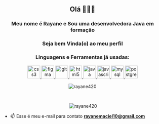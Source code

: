 
<!--
**Rayane420/Rayane420** is a ✨ _special_ ✨ repository because its `README.md` (this file) appears on your GitHub profile. -->


<h2 align="center">Olá 👩🏻‍💻 </h2>

<h3 align="center"> Meu nome é Rayane e Sou uma desenvolvedora Java em formação</h3>
<h3 align="center"> Seja bem Vinda(o) ao meu perfil </h3>

<h3 align="center">Linguagens e Ferramentas já usadas:</h3>
<p align="center"> <a href="https://www.w3schools.com/css/" target="_blank"> <img src="https://devicons.github.io/devicon/devicon.git/icons/css3/css3-original-wordmark.svg" alt="css3" width="40" height="40"/> </a> <a href="https://www.figma.com/" target="_blank"> 
<img src="https://www.vectorlogo.zone/logos/figma/figma-icon.svg" alt="figma" width="40" height="40"/> </a> 
<a href="https://git-scm.com/" target="_blank"> <img src="https://www.vectorlogo.zone/logos/git-scm/git-scm-icon.svg" alt="git" width="40" height="40"/> </a> <a href="https://www.w3.org/html/" target="_blank"> <img src="https://devicons.github.io/devicon/devicon.git/icons/html5/html5-original-wordmark.svg" alt="html5" width="40" height="40"/> </a> <a href="https://www.java.com" target="_blank"> <img src="https://devicons.github.io/devicon/devicon.git/icons/java/java-original-wordmark.svg" alt="java" width="40" height="40"/> </a> <a href="https://developer.mozilla.org/en-US/docs/Web/JavaScript" target="_blank"> <img src="https://devicons.github.io/devicon/devicon.git/icons/javascript/javascript-original.svg" alt="javascript" width="40" height="40"/> </a> <a href="https://www.mysql.com/" target="_blank"> <img src="https://devicons.github.io/devicon/devicon.git/icons/mysql/mysql-original-wordmark.svg" alt="mysql" width="40" height="40"/> </a> <a href="https://www.postgresql.org" target="_blank"> <img src="https://devicons.github.io/devicon/devicon.git/icons/postgresql/postgresql-original-wordmark.svg" alt="postgresql" width="40" height="40"/> </a> </p>

<p align="center"><img src="https://github-readme-stats.vercel.app/api/top-langs?username=rayane420&show_icons=true&locale=en&layout=compact" alt="rayane420" /></p>
<br/>
<p align="center">&nbsp;<img  src="https://github-readme-stats.vercel.app/api?username=rayane420&show_icons=true&locale=en" alt="rayane420" /></p>

- 📫 Esse é meu e-mail para contato **rayanemaciel10@gmail.com**

